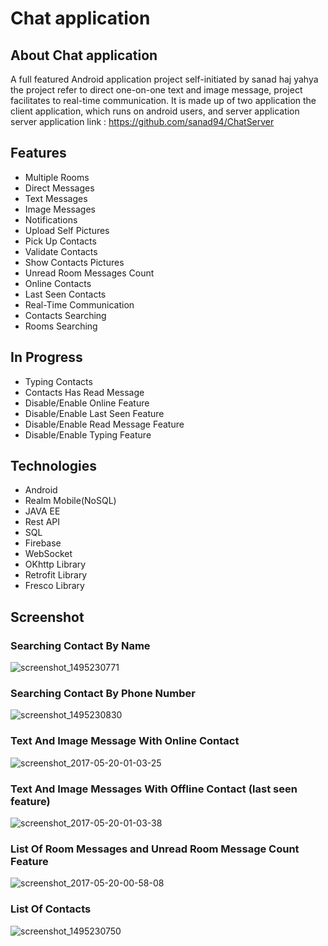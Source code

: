 # Chat application


## About Chat application
A full featured Android application project self-initiated by sanad haj yahya  the project refer to direct one-on-one text and image message, project facilitates to real-time communication.
It is made up of two application the client application, which runs on android users, and server application<br />
server application link : https://github.com/sanad94/ChatServer

## Features
* Multiple Rooms
* Direct Messages
* Text Messages
* Image Messages
* Notifications
* Upload Self Pictures
* Pick Up Contacts
* Validate Contacts
* Show Contacts Pictures
* Unread Room Messages Count
* Online Contacts
* Last Seen Contacts
* Real-Time Communication
* Contacts Searching
* Rooms Searching 
## In Progress 
* Typing Contacts 
* Contacts Has Read Message 
* Disable/Enable Online Feature
* Disable/Enable Last Seen Feature
* Disable/Enable Read Message Feature
* Disable/Enable Typing Feature
## Technologies  
* Android 
* Realm Mobile(NoSQL)
* JAVA EE
* Rest API
* SQL
* Firebase
* WebSocket
* OKhttp Library
* Retrofit Library
* Fresco Library
## Screenshot
### Searching Contact By Name <br />
![screenshot_1495230771](https://cloud.githubusercontent.com/assets/24606318/26268620/d1e0d522-3cf8-11e7-8592-56b134cf00d4.png) <br />
### Searching Contact By Phone Number <br />
![screenshot_1495230830](https://cloud.githubusercontent.com/assets/24606318/26268619/d1de663e-3cf8-11e7-9e48-f0d539b89c47.png) <br />
### Text And Image Message With Online Contact <br />
![screenshot_2017-05-20-01-03-25](https://cloud.githubusercontent.com/assets/24606318/26268621/d1e7227e-3cf8-11e7-95f8-888dc4bfbaa6.png)<br />
### Text And Image Messages With Offline Contact (last seen feature) <br />
![screenshot_2017-05-20-01-03-38](https://cloud.githubusercontent.com/assets/24606318/26268623/d1e90c7e-3cf8-11e7-8405-4dc408bc5c16.png)<br />
### List Of Room Messages and Unread Room Message Count Feature
![screenshot_2017-05-20-00-58-08](https://cloud.githubusercontent.com/assets/24606318/26268622/d1e71702-3cf8-11e7-8804-926db9d40b36.png)<br />
### List Of Contacts
![screenshot_1495230750](https://cloud.githubusercontent.com/assets/24606318/26268618/d1dcf6c8-3cf8-11e7-88fa-8c942d513783.png)<br />






